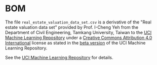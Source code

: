 # BOM

The file `real_estate_valuation_data_set.csv` is a derivative of the "Real estate valuation data set"
provided by Prof. I-Cheng Yeh from the Department of Civil Engineering, Tamkang University, Taiwan
to the [UCI Machine Learning Repository] under a [Creative Commons Attribution 4.0 International]
license as stated in the [beta version] of the UCI Machine Learning Repository.

See the [UCI Machine Learning Repository] for details.

[UCI Machine Learning Repository]: https://archive.ics.uci.edu/ml/datasets/real+estate+valuation+data+set
[Creative Commons Attribution 4.0 International]: https://creativecommons.org/licenses/by/4.0/
[beta version]: https://archive-beta.ics.uci.edu/ml/datasets/real+estate+valuation+data+set
